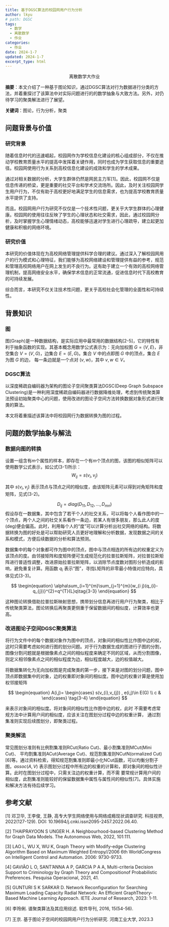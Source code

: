 ```yaml
---
title: 基于DGSC算法的校园网用户行为分析
author: lkyu
# path: DGSC
tags:
  - 数学
  - 离散数学
  - 作业
categories:
  - 作业
date: 2024-1-7
updated: 2024-1-7
excerpt_type: html
---
```


<div style='text-align: center'>离散数学大作业</div>

<!-- more -->

**摘要**：本文介绍了一种基于图论知识，通过DGSC算法对行为数据进行分类的方法，并着重探讨了该算法中对实际问题进行的的数学抽象与大致方法。另外，对仍待学习的聚类解法进行了展望。

**关键词**：图论，行为分析，聚类

## 问题背景与价值

### 研究背景

随着信息时代的迅速崛起，校园网作为学校信息化建设的核心组成部分，不仅在推动学校教育质量水平的提高中发挥着关键作用，同时也成为学生获取信息的重要途径。校园网使用行为关系到高校信息化建设的成效和学生的学术成果。

通过对相关数据的分析，大学生群体仍然是网民主力军[1]。因此，校园网不仅是信息传递的桥梁，更是重要的社交平台和学术交流场所。因此，及时关注校园网学生用户行为，不仅有助于高校更好地满足学生的信息需求，也为提高学校教育质量水平提供了支持。

而且。校园网用户行为研究不仅仅是一个技术性问题，更关乎大学生群体的心理健康。校园网的使用往往反映了学生的心理状态和社交需求，因此，通过校园网分析，及时掌握学生心理情绪动态，高校能够迅速对学生进行心理疏导，建立起更加健康和积极的网络环境。

### 研究价值

本研究的价值体现在为高校网络管理提供科学合理的建议。通过深入了解校园网用户的行为模式和心理特征，我们能够为高校网络建设和管理提供有益的参考，规范和管理高校网络用户在网上发生的不良行为。这有助于建立一个有效的高校网络管理机制，提高网络安全水平，确保学术信息的正常流通，促进信息时代下高校教育的可持续发展。

综合而言，本研究不仅关注技术性问题，更关乎高校社会化管理的全面性和可持续性。

## 背景知识

### 图

图(Graph)是一种数据结构，是实际应用中最常用的数据结构[2-5]，它的特性有利于抽象函数的实现。其基本概念用数学公式表示为：无向加权图 $G=(V,E)$，非空集合 $V=(V,G)$，边集合 $E=(E,G)$。集合 $V$ 中的点即图 $G$ 中的顶点，集合 $E$ 为图 $G$ 的边， 每一条边就是一个点对 $(v,w)$，其中 $v,w\in V$。

### DGSC算法

以深度稀疏自编码器为架构的图论子空间聚类算法DGSC(Deep Graph Subspace Clustering)是一种利用深度稀疏自编码器进行数据降维处理，考虑到传统聚类算法预设初始聚类中心的问题，使用改进的图论子空间方法转换数据对象形式进行聚类的算法。

本文将着重描述该算法中将校园网行为数据转换为图的过程。

## 问题的数学抽象与解法

### 数据向图的转换

设置一组含有$m$个属性的样本，即存在一个有$m$个顶点的图，该图的相似矩阵可以使用数学公式表示，如公式(3-1)所示：
$$
\begin{equation}
 W_{i j}=s(v_{i},v_{j})\tag{3-1}
\end{equation}
$$

其中 $s(v_{i},v_{j})$ 表示顶点与顶点之间的相似度，由该矩阵元素可以得到对角矩阵和度矩阵，见式(3-2)。

$$
\begin{equation}
 D_{i j}=diag(D_{11},D_{12},...,D_{m n})\tag{3-2}
\end{equation}
$$
假设存在一数据集，其中包含了若干个人的社交关系，可以将每个人看作图中的一个顶点，两个人之间的社交关系看作一条边，若某人有很多朋友，那么此人的度(deg)便会偏高。此时，利用每个人的“度”可以计算分析出社交网络的结构。将数据转换为图的好处是可以帮助研究人员更好地理解和分析数据，发现数据之间的关系和模式，方便后续数据的分析和算法预测。

数据集中的每个对象都可作为图中的顶点，图中与顶点相连的所有边的权重定义为该顶点的度。由邻接矩阵和度矩阵便可生成规范化的拉普拉斯矩阵，对拉普拉斯矩阵进行普适性调整，改进原始拉普拉斯矩阵，以消除节点度数对图形分析造成的影响，避免重复计算。用函数 $q_i$ 表示“图”，寻找L矩阵的非零最小特值对应特向，具体见式(3-3)。

$$
\begin{equation}
 \alpha\sum_{i=1}^{m}\sum_{j=1}^{m}{w_{i j}(q_{i}-q_{j})}^{2}=q^{T}{L}q\tag{3-3}
\end{equation}
$$

这种图论转换借助拉普拉斯映射思想，携带划分信息再进行用户行为聚类，相比于传统聚类算法，图论转换后再聚类更侧重于保留数据间的相似度，计算效率也更高。

### 改进图论子空间DGSC聚类算法

将行为文件中的每个数据对象作为图中的顶点，对象间的相似性比作图中边的权，这时只需要考虑如何进行图的划分问题。对于行为数据生成的图进行子图的分割，图像分割问题就是根据像素点之间的相似程度来确定不同的区域，从而分割图像，则定义相邻像素点之间的相似程度为边，相似程度越大，边的权值越大。

将数据集转化为无向加权图是完成聚类的第一步，接下来是对图的划分问题，图中顶点即数据集中的对象，边的权重即对象间的相似度。图中边的权重计算是使用加权邻接矩阵

$$
\begin{equation}
 A(i,j)=
 \begin{cases}
  s(v_{i},v_{j}) , e(i,j)\in E(G) \\
  c &
 \end{cases} \tag{3-4}
\end{equation}
$$

来表示对象间的相似度。将对象间的相似性比作图中边的权，此时 不需要考虑常规方法中计算用户间的相似度，应该关注在图划分过程中边的权重计算， 通过割集准则实现后续图划分，即聚类过程。

### 聚类解法

常见图划分准则有比例割集准则RCut(Ratio Cut)、最小割集准则MCut(Mini Cut)、 平均割集准则ACut(Average Cut)、规范割集准则NCutN(ormalized Cut) [6]等。通过资料检索，得知规范割集准则即最小化NCut函数，可以均衡分割子图，$assoc(A,V)$ 表示图划分过程中所有边的权重的计算和，即对象间的相似性计算。此时在图划分过程中，只需关注边的权重计算，而不需 要常规计算用户间的相似度，此割集准则能较好的保留数据集中属性与属性间的相似性[7]。具体实施和解决方法有待后续学习。

## 参考文献

[1] 邓卫华, 王李俊, 王静, 高专大学生网络使用与网络成瘾现状调查研究. 科技视界, 2022(127-129). DOI: 10.19694/j.cnki.issn2095-2457.2022.06.40.

[2] THAIPRAYOON S UNGER H. A Neighbourhood-based Clustering Method for Graph Data Models. The Autonomous Web, 2022, 101:111.

[3] LAO L, WU X, WU K, Graph Theory with Modify-edge Clustering Algorithm Based on Maximum Weighted Entropy//2006 6th WorldCongress on Intelligent Control and Automation. 2006: 9730-9733.

[4] GAVIÃO L O, SANT’ANNA A P, GARCIA P A A, Multi-criteria Decision Support to Criminology by Graph Theory and Compositionof Probabilistic Preferences. Pesquisa Operacional, 2021, 41.

[5] GUNTURI S K SARKAR D. Network Reconfiguration for Searching Maximum Loading Capacity Radial Network: An Efficient GraphTheory-Based Machine Learning Approach. IETE Journal of Research, 2023: 1-11.

[6] 李玲俐. 谱聚类算法及其应用综述. 软件导刊, 2016, 15(54-56).

[7] 王京. 基于图论子空间的校园网用户行为分析研究. 河南工业大学, 2023.3
